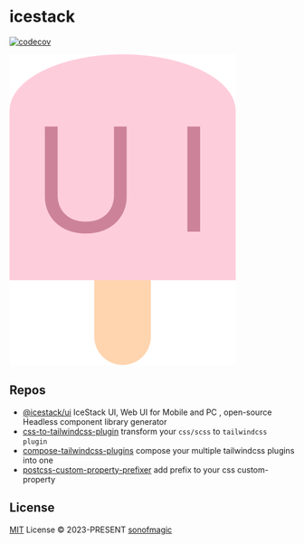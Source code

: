 # icestack

[![codecov](https://codecov.io/github/sonofmagic/icestack/graph/badge.svg?token=iDn2ElhNax)](https://codecov.io/github/sonofmagic/icestack)

![logo](./assets/logo.svg)

## Repos

- [@icestack/ui](./packages/ui/) IceStack UI, Web UI for Mobile and PC , open-source Headless component library generator
- [css-to-tailwindcss-plugin](./packages/css-to-tailwindcss-plugin/) transform your `css/scss` to `tailwindcss plugin`
- [compose-tailwindcss-plugins](./packages/compose-tailwindcss-plugins/) compose your multiple tailwindcss plugins into one
- [postcss-custom-property-prefixer](./packages/postcss-custom-property-prefixer/) add prefix to your css custom-property

## License

[MIT](./LICENSE) License &copy; 2023-PRESENT [sonofmagic](https://github.com/sonofmagic)
